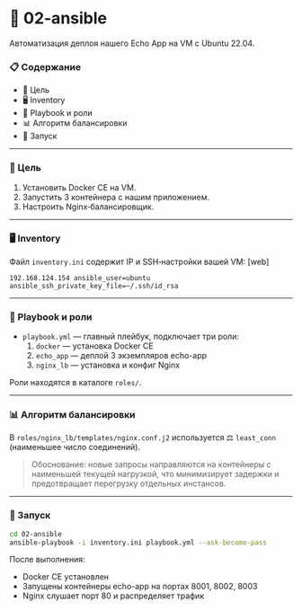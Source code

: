 # 🤖 02-ansible

Автоматизация деплоя нашего Echo App на VM с Ubuntu 22.04.

### 📋 Содержание
- 🎯 Цель
- 🖥 Inventory
- 📜 Playbook и роли
- 📊 Алгоритм балансировки
- 🚀 Запуск

---

### 🎯 Цель
1. Установить Docker CE на VM.  
2. Запустить 3 контейнера с нашим приложением.  
3. Настроить Nginx‑балансировщик.

---

### 🖥 Inventory

Файл `inventory.ini` содержит IP и SSH‑настройки вашей VM:
[web]
```
192.168.124.154 ansible_user=ubuntu ansible_ssh_private_key_file=~/.ssh/id_rsa
```
---

### 📜 Playbook и роли

- `playbook.yml` — главный плейбук, подключает три роли:
  1. `docker` — установка Docker CE  
  2. `echo_app` — деплой 3 экземпляров echo-app  
  3. `nginx_lb` — установка и конфиг Nginx  

Роли находятся в каталоге `roles/`.

---

### 📊 Алгоритм балансировки

В `roles/nginx_lb/templates/nginx.conf.j2` используется
⚖️ `least_conn` (наименьшее число соединений).

> Обоснование: новые запросы направляются на контейнеры с наименьшей текущей нагрузкой, что минимизирует задержки и предотвращает перегрузку отдельных инстансов.

---

### 🚀 Запуск
```bash
cd 02-ansible
ansible-playbook -i inventory.ini playbook.yml --ask-become-pass
```
После выполнения:
- Docker CE установлен  
- Запущены контейнеры echo-app на портах 8001, 8002, 8003  
- Nginx слушает порт 80 и распределяет трафик
